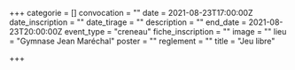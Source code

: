 +++
categorie = []
convocation = ""
date = 2021-08-23T17:00:00Z
date_inscription = ""
date_tirage = ""
description = ""
end_date = 2021-08-23T20:00:00Z
event_type = "creneau"
fiche_inscription = ""
image = ""
lieu = "Gymnase Jean Maréchal"
poster = ""
reglement = ""
title = "Jeu libre"

+++
